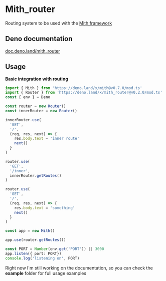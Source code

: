 # Mith_router

Routing system to be used with the [Mith framework](https://github.com/JWebCoder/mith)

## Deno documentation

[doc.deno.land/mith_router](https://doc.deno.land/https/deno.land/x/mith_router/mod.ts)

## Usage

**Basic integration with routing**
```typescript
import { Mith } from 'https://deno.land/x/mith@v0.7.0/mod.ts'
import { Router } from 'https://deno.land/x/mith_router@v0.2.0/mod.ts'
const { env } = Deno

const router = new Router()
const innerRouter = new Router()

innerRouter.use(
  'GET',
  '/',
  (req, res, next) => {
    res.body.text = 'inner route'
    next()
  }
)

router.use(
  'GET',
  '/inner',
  innerRouter.getRoutes()
)

router.use(
  'GET',
  '/',
  (req, res, next) => {
    res.body.text = 'something'
    next()
  }
)

const app = new Mith()

app.use(router.getRoutes())

const PORT = Number(env.get('PORT')) || 3000
app.listen({ port: PORT})
console.log('listening on', PORT)
```

Right now I'm still working on the documentation, so you can check the **example** folder for full usage examples
